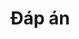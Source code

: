 <!DOCTYPE html>
<html> 
    <head>
        <meta charset="utf-8">
        <title>Đáp án lịch sử Đảng</title>
    </head>
    <body>
        <h1 style="text-align: center;">Đáp án</h1>
    </body>
</html>
